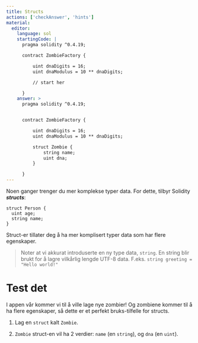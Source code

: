 ```yaml
---
title: Structs
actions: ['checkAnswer', 'hints']
material:
  editor:
    language: sol
    startingCode: |
      pragma solidity ^0.4.19;

      contract ZombieFactory {

          uint dnaDigits = 16;
          uint dnaModulus = 10 ** dnaDigits;

          // start her

      }
    answer: >
      pragma solidity ^0.4.19;


      contract ZombieFactory {

          uint dnaDigits = 16;
          uint dnaModulus = 10 ** dnaDigits;

          struct Zombie {
              string name;
              uint dna;
          }

      }
---
```


Noen ganger trenger du mer komplekse typer data. For dette, tilbyr Solidity ***structs***:

```
struct Person {
  uint age;
  string name;
}

```

Struct-er tillater deg å ha mer komplisert typer data som har flere egenskaper.

> Noter at vi akkurat introduserte en ny type data, `string`. En string blir brukt for å lagre vilkårlig lengde UTF-8 data. F.eks. `string greeting = "Hello world!"`

# Test det

I appen vår kommer vi til å ville lage nye zombier! Og zombiene kommer til å ha flere egenskaper, så dette er et perfekt bruks-tilfelle for structs.

1. Lag en `struct` kalt `Zombie`.

2. `Zombie` struct-en vil ha 2 verdier: `name` (en `string`), og `dna` (en `uint`).
